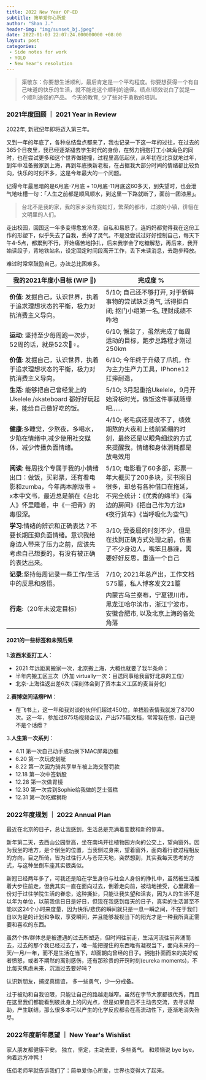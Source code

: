 ```yaml
---
title: 2022 New Year OP-ED
subtitle: 简单爱你心所爱
author: "Shan J."
header-img: "img/sunset_bj.jpeg"
date: 2022-01-03 22:07:24.000000000 +08:00
layout: post
categories:
 - Side notes for work
 - YOLO
 - New Year's resolution
---
```


> 渠敬东：你要想生活顺利，最后肯定是一个平均程度。你要想获得一个有自己味道的快乐的生活，就不能走这个顺利的途径。绩点/绩效说白了就是一个顺利途径的产品。 今天的教育, 少了些对于勇敢的培训。

### 2021年度回顾 ｜ 2021 Year in Review

2022年, 新冠纪年即将迈入第三年。

又到一年的年底了，各种总结盘点都来了，我也记录一下这一年的过往，在过去的365个日夜里，我已经逐渐褪去学生时代的身份，在努力拥抱打工小妹角色的同时，也在尝试更多和这个世界做碰撞，过程里高低起伏，从年初在北京就地过年，到年中准备搬家到上海，再到年底换新老板，在占据我大部分时间的情绪都比较负向，快乐的时刻不多，这是今年最大的一个问题。

记得今年最黑暗的是6月底-7月底 + 10月底-11月底这60多天，到失望时，也会泄气地吐槽一句：「人生之前都是顺风顺水，到这里一下路就断了，面前一团漆黑」。

> 台北不是我的家，我的家乡没有霓虹灯，繁荣的都市，过渡的小镇，徘徊在文明里的人们。

走出校园，回国这一年多变得愈发冷漠，自私和易怒了。连妈妈都觉得我在这份工作的形塑下，似乎失去了自我，丢掉了灵气。不是没尝试过好好控制自己，每天下午4-5点，都累到不行，开始痛苦地挣扎，后来我学会了吃糖解愁，再后来，我开始读段子，背地铁站名，设定固定时间段离开工作，丢下未读消息，去跑步释放。

难过时常常鼓励自己，办法总比困难多。

| 我的2021年度小目标 (WIP 🚧)                                   | 完成度 %                                                     |
| ------------------------------------------------------------ | ------------------------------------------------------------ |
| **价值**: 发掘自己，认识世界，执着于追求理想状态的平衡，极力对抗消费主义导向。 | 5/10; 自己还不够打开, 对于新鲜事物的尝试缺乏勇气, 活得挺自闭; 抠门小组第一名, 理财成绩不咋地 |
| **运动**: 坚持至少每周跑一次步，52周的话，就是52次🏃♀️。       | 6/10; 懈怠了，虽然完成了每周运动的目标，跑步总路程才刚过 250km |
| **价值**: 发掘自己，认识世界，执着于追求理想状态的平衡，极力对抗消费主义导向。 | 6/10;  今年终于升级了爪机，作为主力生产力工具，IPhone12 扛摔耐造， |
| **生活**: 能够把自己曾经爱上的 Ukelele /skateboard 都好好玩起来，能给自己做好吃的饭。 | 5/10; 3月起重拾Ukelele，9月开始滑板时光，做饭这件事就随缘吧…… |
| **健康**:多睡觉，少熬夜，多喝水，少陷在情绪中,减少使用社交媒体，减少传播负面情绪。 | 4/10; 老毛病还是改不了，绩效期熬的大夜和上线前紧绷的时刻，最终还是以眼角细纹的方式来提醒我，情绪和身体消耗都是放电效用 |
| **阅读**: 每周找个专属于我的小情绪出口：做饭，买彩票，还有看电影和zumba，今年两本原版书 + x本中文书，最近总是躺在《台北人》怀里睡着，中《一把青》的毒很深。 | 5/10; 电影看了60多部，彩票一年大概买了200多块，买书照旧很多，却总有各种借口在拖延，不完全统计：《优秀的绵羊》《海边的房间》《把自己作为方法》《夜行货车》《当呼吸化为空气》 |
| **学习**:情绪的辨识和正确表达？不要长期压抑负面情绪。意识我给身边人带来了压力之前，应该先考虑自己想要的，有没有被正确的表达出来。 | 3/10; 受委屈的时刻不少，但是在找到正确方式处理之前，伤害了不少身边人，嘴笨且暴躁，需要好好反思，重造一个自己 |
| **记录**:坚持每周记录一些工作/生活中的反思和感悟。           | 7/10; 2021年总产出，工作文档575篇，私人博客发文21篇          |
| **行走**:（20年未设定目标）                                  | 内蒙古乌兰察布，宁夏银川市，黑龙江哈尔滨市，浙江宁波市，安徽合肥市, 以及北京上海的各处角落 |

#### 2021的一些标签和未预后果

1.**波西米亚打工人**：
  - 2021 年远距离搬家一次，北京搬上海，大概也就要了我半条命；
  - 半年内搬工区三次（外加 virtually一次：目送同事给我留好北京的工位）
  - 北京-上海往返出差6次 (深刻体会到了资本主义工区的麦当劳化)

2.**赛博空间话痨PM**：
  - 在飞书上，这一年和我对谈的伙伴们超过450位，单捂脸表情我就发了8700次。这一年，参加过875场视频会议，产出575篇文档，常常我在想，自己是不是个话痨？

3.**人生第一次系列**：
  - 4.11 第一次自己动手成功换下MAC屏幕边框
  - 6.20 第一次玩皮划艇
  - 8.22 第一次因为骑共享单车被上海交警罚款
  - 12.18 第一次中签新股
  - 12.28 第一次做胃镜
  - 12.30 第一次尝到Sophie给我做的芝士蛋糕
  - 12.31 第一次吃螺狮粉

### 2022年度规划 ｜ 2022 Annual Plan

最近在北京的日子，总让我感到，生活总是充满着变数和新的惊喜。

新年第二天，去西山公园登高，坐在南坞开往植物园方向的公交上，望向窗外。因为我坐的地方，是个倒坐的位置，当我侧过身来，望着窗外，面向着行驶过程相反的方向，目之所倚，皆为过往行人与苍茫天地，突然想到，其实我每天思考的方式，与这种坐倒车座其实很类似。

新冠已经两年多了，可我还是陷在学生身份与社会人身份的挣扎中，虽然被生活推着大步往前走，但我其实一直在面向过去，倒着走向前，被动地接受，心里藏着一份对于过往学院生活的眷恋，这种撕扯，只能让我失望和沮丧，因为人的生活不是以年为单位，以前我信日日是好日，但现在我感到每天的日子，真实的生活甚至不能以这24个小时来度量，因为快乐/悲伤的瞬间就只是一息一瞬之间，不在于我们自以为是的计划和争取，享受瞬间，并且能够凝视当下的阳光才是一种我所真正需要和喜欢的东西。

虽然个体/群体总是被遭遇的过去所塑造，但时间往前走，生活河流往前奔涌而去，过去的那个我已经过去了，唯一能把握住的东西唯有凝视当下，面向未来的一天/一月/一年，而不是生活在当下，却面朝向曾经的日子。拥抱扑面而来的美好或者愤怒，或者不期然的离别感伤，还有那珍贵的开窍时刻(eureka moments)，不比每天焦虑未来，沉湎过去要好吗？

认识新朋友，捕捉真情谊，
多一些勇气，少一分戒备。

过于被动和自我设限，只能让自己的路越走越窄。虽然在字节大家都很优秀，而且在这里我们都能看到彼此身上的闪光点，但是如果自己不主动去交流，去寻求帮助，产生联结，那么很多本可以产生的化学反应都会在高流动性下，逐渐地消失殆尽。

### 2022年度新年愿望 ｜ New Year's Wishlist

家人朋友都健康平安。
独立，坚定，主动去爱，多些勇气。
和烦恼说 bye bye，向着远方冲鸭！

伍佰老师早就告诉我们了：简单爱你心所爱，世界也变得大了起来。
